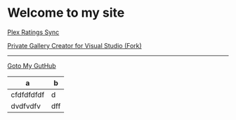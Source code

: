 # Welcome to my site 

[Plex Ratings Sync](http://code.computersmith.co.uk/PlexRatingsSync/)

[Private Gallery Creator for Visual Studio (Fork)](https://code.computersmith.co.uk/PrivateGalleryCreator/)

---
[Goto My GutHub](https://github.com/vbtrek)

| a | b |
| - | - |
| cfdfdfdfdf | d |
| dvdfvdfv | dff |
<!--stackedit_data:
eyJoaXN0b3J5IjpbMTI3OTEyNjIwLC0zNzYxMzQwNDldfQ==
-->